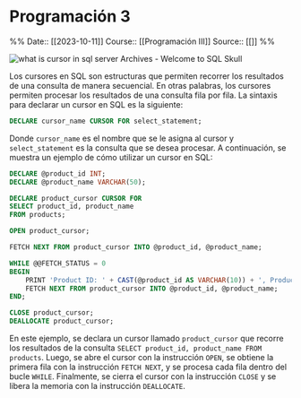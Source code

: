 # Programación 3

%%
Date:: [[2023-10-11]]
Course:: [[Programación III]]
Source:: [[]]
%%

![what is cursor in sql server Archives - Welcome to SQL Skull](https://th.bing.com/th/id/OIP.CQHk7A_4w-2JDpj202WrOgHaFu?pid=ImgDet&rs=1)

Los cursores en SQL son estructuras que permiten recorrer los resultados de una consulta de manera secuencial. En otras palabras, los cursores permiten procesar los resultados de una consulta fila por fila. La sintaxis para declarar un cursor en SQL es la siguiente:

```sql
DECLARE cursor_name CURSOR FOR select_statement;
```

Donde `cursor_name` es el nombre que se le asigna al cursor y `select_statement` es la consulta que se desea procesar. A continuación, se muestra un ejemplo de cómo utilizar un cursor en SQL:

```sql
DECLARE @product_id INT;
DECLARE @product_name VARCHAR(50);

DECLARE product_cursor CURSOR FOR
SELECT product_id, product_name
FROM products;

OPEN product_cursor;

FETCH NEXT FROM product_cursor INTO @product_id, @product_name;

WHILE @@FETCH_STATUS = 0
BEGIN
    PRINT 'Product ID: ' + CAST(@product_id AS VARCHAR(10)) + ', Product Name: ' + @product_name;
    FETCH NEXT FROM product_cursor INTO @product_id, @product_name;
END;

CLOSE product_cursor;
DEALLOCATE product_cursor;
```

En este ejemplo, se declara un cursor llamado `product_cursor` que recorre los resultados de la consulta `SELECT product_id, product_name FROM products`. Luego, se abre el cursor con la instrucción `OPEN`, se obtiene la primera fila con la instrucción `FETCH NEXT`, y se procesa cada fila dentro del bucle `WHILE`. Finalmente, se cierra el cursor con la instrucción `CLOSE` y se libera la memoria con la instrucción `DEALLOCATE`.

